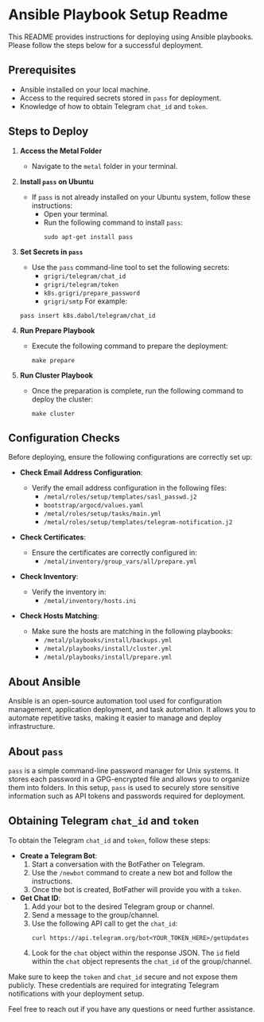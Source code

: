# Ansible Playbook Setup Readme

This README provides instructions for deploying using Ansible playbooks. Please follow the steps below for a successful deployment.

## Prerequisites
- Ansible installed on your local machine.
- Access to the required secrets stored in `pass` for deployment.
- Knowledge of how to obtain Telegram `chat_id` and `token`.

## Steps to Deploy

1. **Access the Metal Folder**
    - Navigate to the `metal` folder in your terminal.

2. **Install `pass` on Ubuntu**
    - If `pass` is not already installed on your Ubuntu system, follow these instructions:
        - Open your terminal.
        - Run the following command to install `pass`:
            ```shell
            sudo apt-get install pass
            ```

3. **Set Secrets in `pass`**
    - Use the `pass` command-line tool to set the following secrets:
        - `grigri/telegram/chat_id`
        - `grigri/telegram/token`
        - `k8s.grigri/prepare_password`
        - `grigri/smtp`
    For example:
    ```shell
    pass insert k8s.dabol/telegram/chat_id
    ```

4. **Run Prepare Playbook**
    - Execute the following command to prepare the deployment:
        ```shell
        make prepare
        ```

5. **Run Cluster Playbook**
    - Once the preparation is complete, run the following command to deploy the cluster:
        ```shell
        make cluster
        ```

## Configuration Checks

Before deploying, ensure the following configurations are correctly set up:

- **Check Email Address Configuration**:
    - Verify the email address configuration in the following files:
        - `/metal/roles/setup/templates/sasl_passwd.j2`
        - `bootstrap/argocd/values.yaml`
        - `/metal/roles/setup/tasks/main.yml`
        - `/metal/roles/setup/templates/telegram-notification.j2`

- **Check Certificates**:
    - Ensure the certificates are correctly configured in:
        - `/metal/inventory/group_vars/all/prepare.yml`

- **Check Inventory**:
    - Verify the inventory in:
        - `/metal/inventory/hosts.ini`

- **Check Hosts Matching**:
    - Make sure the hosts are matching in the following playbooks:
        - `/metal/playbooks/install/backups.yml`
        - `/metal/playbooks/install/cluster.yml`
        - `/metal/playbooks/install/prepare.yml`

## About Ansible

Ansible is an open-source automation tool used for configuration management, application deployment, and task automation. It allows you to automate repetitive tasks, making it easier to manage and deploy infrastructure.

## About `pass`

`pass` is a simple command-line password manager for Unix systems. It stores each password in a GPG-encrypted file and allows you to organize them into folders. In this setup, `pass` is used to securely store sensitive information such as API tokens and passwords required for deployment.

## Obtaining Telegram `chat_id` and `token`

To obtain the Telegram `chat_id` and `token`, follow these steps:
- **Create a Telegram Bot**:
    1. Start a conversation with the BotFather on Telegram.
    2. Use the `/newbot` command to create a new bot and follow the instructions.
    3. Once the bot is created, BotFather will provide you with a `token`.
- **Get Chat ID**:
    1. Add your bot to the desired Telegram group or channel.
    2. Send a message to the group/channel.
    3. Use the following API call to get the `chat_id`:
        ```shell
        curl https://api.telegram.org/bot<YOUR_TOKEN_HERE>/getUpdates
        ```
    4. Look for the `chat` object within the response JSON. The `id` field within the `chat` object represents the `chat_id` of the group/channel.

Make sure to keep the `token` and `chat_id` secure and not expose them publicly. These credentials are required for integrating Telegram notifications with your deployment setup.

Feel free to reach out if you have any questions or need further assistance.
